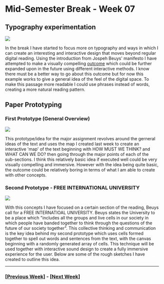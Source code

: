 # Mid-Semester Break - Week 07

##  Typography experimentation 
![](flashing_text.gif)

In the break I have started to focus more on typography and ways in which I can create an interesting and interactive design that moves beyond regular digital reading. Using the introduction from Jospeh Beuys' manifesto I have attempted to make a visually compelling [outcome](https://fergarundel.github.io/CODE-WORDS/week_07/flashing_text) which could be further expanded upon in the future using different interactive methods. I know there must be a better way to go about this outcome but for now this example works to give a general idea of the feel of the digital space. To make this passage more readable I could use phrases instead of words, creating a more natural reading pattern.

## Paper Prototyping 
### First Prototype (General Overview)
![](paper1.gif)

This prototype/idea for the major assignment revolves around the gerneral ideas of the text and uses the map I created last week to create an interactive 'map' of the text beginning with HOW MUST WE THINK? and WHAT CAN WE DO? then going through the major points of each of the sub-sections. I think this relatively basic idea if executed well could be very visually compelling and immersive. However with the idea being quite basic, the outcome could be relatively boring in terms of what I am able to create with other concepts.

### Second Prototype - FREE INTERNATIONAL UNIVERSITY
![](prototype2.gif)

With this concepts I have focused on a certain section of the reading, Beuys call for a FREE INTERNATIOAL UNIVERSITY. Beuys states the University to be a place which "includes all the groups and live cells in our society in which people have banded together to think through the questions of the future of our society together". This collective thinking and communication is the key idea behind my second prototype which uses cells formed together to spell out words and sentences from the text, with the canvas beginning with a randomly generated array of cells. This technique will be used together with interactive sound design to create a fully immersive experience for the user. Below are some of the rough sketches I have created to outline this idea.

---

### [[Previous Week]](https://fergarundel.github.io/CODE-WORDS/week_06/) - [[Next Week]](https://fergarundel.github.io/CODE-WORDS/week_08/)


